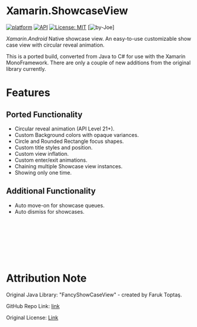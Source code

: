 
# Xamarin.ShowcaseView
[![platform](https://img.shields.io/badge/platform-Xamarin.Android-yellow.svg)](https://www.android.com)
[![API](https://img.shields.io/badge/API-21%2B-brightgreen.svg?style=flat)](https://android-arsenal.com/api?level=16s)
[![License: MIT](https://img.shields.io/badge/License-MIT-yellow.svg)](https://opensource.org/licenses/MIT)
[![by-Joe](https://img.shields.io/badge/by-Joe-blue.svg)]

_Xamarin.Android_ Native showcase view. An easy-to-use customizable show case view with circular reveal animation.

This is a ported build, converted from Java to C# for use with the Xamarin MonoFramework. There are only a couple of new additions from the original library currently.

# Features

## Ported Functionality
- Circular reveal animation (API Level 21+).
- Custom Background colors with opaque variances.
- Circle and Rounded Rectangle focus shapes.
- Custom title styles and position.
- Custom view inflation.
- Custom enter/exit animations.
- Chaining multiple Showcase view instances.
- Showing only one time.

## Additional Functionality
- Auto move-on for showcase queues.
- Auto dismiss for showcases.

<br>
<br>
<br>
<br>
<br>
<br>

# Attribution Note
Original Java Library: "FancyShowCaseView" - created by Faruk Toptaş.

GitHub Repo Link: [link](https://github.com/faruktoptas/FancyShowCaseView)

Original License: [Link](https://github.com/faruktoptas/FancyShowCaseView/blob/master/README.md#license)
